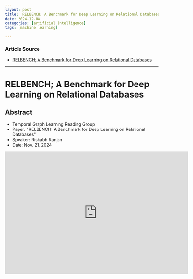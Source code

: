 ```yaml
---
layout: post
title:  RELBENCH; A Benchmark for Deep Learning on Relational Databases
date: 2024-12-08
categories: [artificial intelligence]
tags: [machine learning]

---
```


### Article Source


* [RELBENCH; A Benchmark for Deep Learning on Relational Databases](https://www.youtube.com/watch?v=w35ilttAhws)

---


# RELBENCH; A Benchmark for Deep Learning on Relational Databases

## Abstract

* Temporal Graph Learning Reading Group
* Paper: "RELBENCH: A Benchmark for Deep Learning on Relational Databases"
* Speaker: Rishabh Ranjan
* Date: Nov. 21, 2024

<iframe width="600" height="400" src="https://www.youtube.com/embed/2idUm4OBX7Y?si=Nh4XgG13FzcmpqYV" title="YouTube video player" frameborder="0" allow="accelerometer; autoplay; clipboard-write; encrypted-media; gyroscope; picture-in-picture; web-share" referrerpolicy="strict-origin-when-cross-origin" allowfullscreen></iframe>

